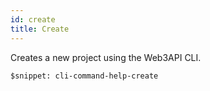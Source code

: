 ```yaml
---
id: create
title: Create
---
```


Creates a new project using the Web3API CLI.

```
$snippet: cli-command-help-create
```

